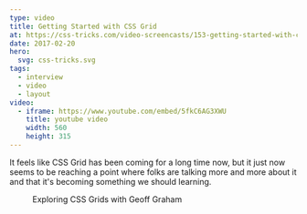 ```yaml
---
type: video
title: Getting Started with CSS Grid
at: https://css-tricks.com/video-screencasts/153-getting-started-with-css-grid/
date: 2017-02-20
hero:
  svg: css-tricks.svg
tags:
  - interview
  - video
  - layout
video:
  - iframe: https://www.youtube.com/embed/5fkC6AG3XWU
    title: youtube video
    width: 560
    height: 315
---
```


It feels like CSS Grid has been coming for a long time now,
but it just now seems to be reaching a point
where folks are talking more and more about it
and that it's becoming something we should learning.

<!-- intro -->

<figure>
  <media-gallery
    :@from-data="video"
  ></media-gallery>
  <figcaption>Exploring CSS Grids with Geoff Graham</figcaption>
</figure>
